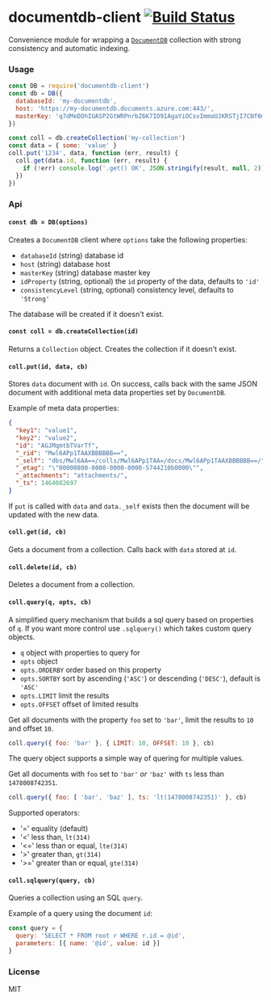 # documentdb-client [![Build Status](https://travis-ci.org/ralphtheninja/documentdb-client.svg?branch=master)](https://travis-ci.org/ralphtheninja/documentdb-client)

Convenience module for wrapping a [`DocumentDB`](https://github.com/Azure/azure-documentdb-node) collection with strong consistency and automatic indexing.

### Usage

```js
const DB = require('documentdb-client')
const db = DB({
  databaseId: 'my-documentdb',
  host: 'https://my-documentdb.documents.azure.com:443/',
  masterKey: 'q7dMeDOhIUASP2GtWRPnrbZ6K7IO91AgaYiOCsvImmoUJKRSTjI7CNf0mEehGh4czRo17yED5AmPN1wERf367=='
})

const coll = db.createCollection('my-collection')
const data = { some: 'value' }
coll.put('1234', data, function (err, result) {
  coll.get(data.id, function (err, result) {
    if (!err) console.log('.get() OK', JSON.stringify(result, null, 2))
  })
})
```

### Api

#### `const db = DB(options)`

Creates a `DocumentDB` client where `options` take the following properties:

* `databaseId` (string) database id
* `host` (string) database host
* `masterKey` (string) database master key
* `idProperty` (string, optional) the `id` property of the data, defaults to `'id'`
* `consistencyLevel` (string, optional) consistency level, defaults to `'Strong'`

The database will be created if it doesn't exist.

#### `const coll = db.createCollection(id)`

Returns a `Collection` object. Creates the collection if it doesn't exist.

#### `coll.put(id, data, cb)`

Stores `data` document with `id`. On success, calls back with the same JSON document with additional meta data properties set by `DocumentDB`.

Example of meta data properties:

```json
{
  "key1": "value1",
  "key2": "value2",
  "id": "AGJMqmtbTVarTf",
  "_rid": "Mwl6APp1TAAXBBBBBB==",
  "_self": "dbs/Mwl6AA==/colls/Mwl6APp1TAA=/docs/Mwl6APp1TAAXBBBBBB==/",
  "_etag": "\"00000800-0000-0000-0000-5744210b0000\"",
  "_attachments": "attachments/",
  "_ts": 1464082697
}
```

If `put` is called with `data` and `data._self` exists then the document will be updated with the new data.

#### `coll.get(id, cb)`

Gets a document from a collection. Calls back with `data` stored at `id`.

#### `coll.delete(id, cb)`

Deletes a document from a collection.

#### `coll.query(q, opts, cb)`

A simplified query mechanism that builds a sql query based on properties of `q`. If you want more control use `.sqlquery()` which takes custom query objects.

* `q` object with properties to query for
* `opts` object
* `opts.ORDERBY` order based on this property
* `opts.SORTBY` sort by ascending (`'ASC'`) or descending (`'DESC'`), default is `'ASC'`
* `opts.LIMIT` limit the results
* `opts.OFFSET` offset of limited results

Get all documents with the property `foo` set to `'bar'`, limit the results to `10` and offset `10`.

```js
coll.query({ foo: 'bar' }, { LIMIT: 10, OFFSET: 10 }, cb)
```

The query object supports a simple way of quering for multiple values.

Get all documents with `foo` set to `'bar'` _or_ `'baz'` with `ts` less than `1478008742351`.

```js
coll.query({ foo: [ 'bar', 'baz' ], ts: 'lt(1478008742351)' }, cb)
```

Supported operators:

* '=' equality (default)
* '<' less than, `lt(314)`
* '<=' less than or equal, `lte(314)`
* '>' greater than, `gt(314)`
* '>=' greater than or equal, `gte(314)`


#### `coll.sqlquery(query, cb)`

Queries a collection using an SQL `query`.

Example of a query using the document `id`:

```js
const query = {
  query: 'SELECT * FROM root r WHERE r.id = @id',
  parameters: [{ name: '@id', value: id }]
}
```

### License

MIT
